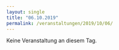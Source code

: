 ```yaml
---
layout: single
title: "06.10.2019"
permalink: /veranstaltungen/2019/10/06/
---
```


Keine Veranstaltung an diesem Tag.
